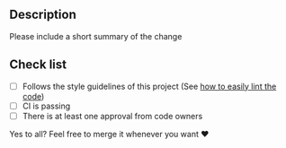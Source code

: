 ## Description

Please include a short summary of the change

## Check list

- [ ] Follows the style guidelines of this project (See [how to easily lint the code](https://github.com/DataDog/system-tests/blob/main/docs/edit/lint.md))
- [ ] CI is passing
- [ ] There is at least one approval from code owners

Yes to all? Feel free to merge it whenever you want :heart:
